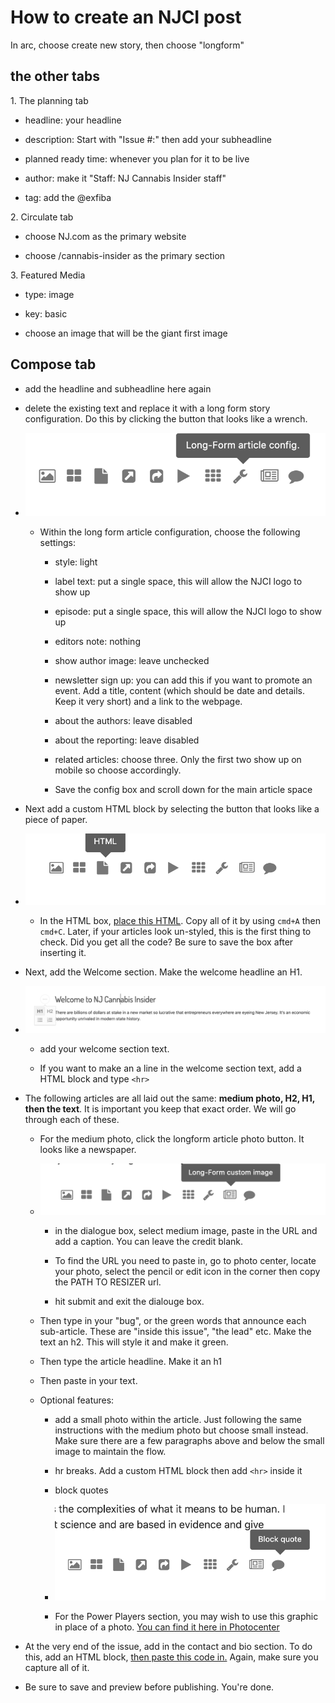 # How to create an NJCI post

In arc, choose create new story, then choose "longform"

## the other tabs


1\. The planning tab

-   headline: your headline

-   description: Start with "Issue #:" then add your subheadline

-   planned ready time: whenever you plan for it to be live

-   author: make it "Staff: NJ Cannabis Insider staff"

-   tag: add the @exfiba

2\. Circulate tab

-   choose NJ.com as the primary website 

-   choose /cannabis-insider as the primary section

3\. Featured Media

-   type: image

-   key: basic

-   choose an image that will be the giant first image

## Compose tab


-   add the headline and subheadline here again

-   delete the existing text and replace it with a long form story configuration. Do this by clicking the button that looks like a wrench. 

- ![photo of wrench](./images/article-config.png)

    - Within the long form article configuration, choose the following settings:
        -   style: light

        -   label text: put a single space, this will allow the NJCI logo to show up

        -   episode: put a single space, this will allow the NJCI logo to show up

        -   editors note: nothing

        -   show author image: leave unchecked

        -   newsletter sign up: you can add this if you want to promote an event. Add a title, content (which should be date and details. Keep it very short) and a link to the webpage.

        -   about the authors: leave disabled

        -   about the reporting: leave disabled

        -   related articles: choose three. Only the first two show up on mobile so choose accordingly.

        - Save the config box and scroll down for the main article space

-   Next add a custom HTML block by selecting the button that looks like a piece of paper. 

-   ![photo of piece of paper button](./images/html.png)

    -   In the HTML box, [place this HTML](./first-html-block.md). Copy all of it by using `cmd+A` then `cmd+C`. Later, if your articles look un-styled, this is the first thing to check. Did you get all the code? Be sure to save the box after inserting it. 

-   Next, add the Welcome section. Make the welcome headline an H1.

-   ![H1 photo](./images/h1.png)

    -   add your welcome section text. 

    -   If you want to make an a line in the welcome section text, add a HTML block and type `<hr>`

-   The following articles are all laid out the same: **medium photo, H2, H1, then the text**. It is important you keep that exact order. We will go through each of these.

    -   For the medium photo, click the longform article photo button. It looks like a newspaper. 

    -   ![photo of newspaper button](./images/image.png)

        -   in the dialogue box, select medium image, paste in the URL and add a caption. You can leave the credit blank. 

        -   To find the URL you need to paste in, go to photo center, locate your photo, select the pencil or edit icon in the corner then copy the PATH TO RESIZER url. 

        -   hit submit and exit the dialouge box.

    -   Then type in your "bug", or the green words that announce each sub-article. These are "inside this issue", "the lead" etc. Make the text an h2. This will style it and make it green. 

    -   Then type the article headline. Make it an h1

    -   Then paste in your text. 

    -   Optional features:

        -   add a small photo within the article. Just following the same instructions with the medium photo but choose small instead. Make sure there are a few paragraphs above and below the small image to maintain the flow. 

        -   hr breaks. Add a custom HTML block then add `<hr>` inside it

        -   block quotes

        -  ![block quote photo](./images/quote.png)

        - For the Power Players section, you may wish to use this graphic in place of a photo. [You can find it here in Photocenter](http://www.gulflive.com/resizer/wZ_Lib8IwdBwDSARHwYxs1gsS-4=/arc-anglerfish-arc2-prod-advancelocal/public/Y2UVV7L5KRBN7LXFHWLXJWPUTE.jpg)

-   At the very end of the issue, add in the contact and bio section. To do this, add an HTML block, [then paste this code in.](./last-html-block.md) Again, make sure you capture all of it. 
-   Be sure to save and preview before publishing. You're done.